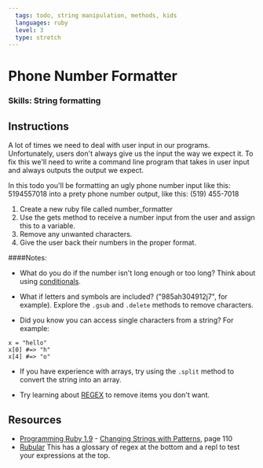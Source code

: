 ```yaml
---
  tags: todo, string manipulation, methods, kids
  languages: ruby
  level: 3
  type: stretch
---
```


# Phone Number Formatter

### Skills: String formatting

## Instructions

A lot of times we need to deal with user input in our programs. Unfortunately, users don't always give us the input the way we expect it. To fix this we'll need to write a command line program that takes in user input and always outputs the output we expect.

In this todo you'll be formatting an ugly phone number input like this: 5194557018 into a prety phone number output, like this: (519) 455-7018

1. Create a new ruby file called number_formatter
2. Use the gets method to receive a number input from the user and assign this to a variable.
3. Remove any unwanted characters.
4. Give the user back their numbers in the proper format.

####Notes: 
+ What do you do if the number isn't long enough or too long? Think about using [conditionals](http://code.tutsplus.com/tutorials/ruby-for-newbies-conditional-statements-and-loops--net-16537).

+ What if letters and symbols are included? ("985ah304912j7", for example). Explore the `.gsub` and `.delete` methods to remove characters.

+ Did you know you can access single characters from a string? For example:
```
x = "hello"
x[0] #=> "h"
x[4] #=> "o"
```

+ If you have experience with arrays, try using the `.split` method to convert the string into an array.

+ Try learning about [REGEX](http://rubylearning.com/satishtalim/ruby_regular_expressions.html) to remove items you don't want.


## Resources
* [Programming Ruby 1.9](http://books.flatironschool.com/books/11?page=110) - [Changing Strings with Patterns](http://books.flatironschool.com/books/11?page=110), page 110
* [Rubular](http://rubular.com/) This has a glossary of regex at the bottom and a repl to test your expressions at the top.
